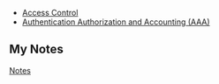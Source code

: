 - [Access Control](access-control.md)
- [Authentication Authorization and Accounting (AAA)](aaa.md)
## My Notes
[Notes](mynotes/identity-and-access-management-notes.md)
